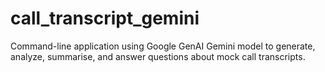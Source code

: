# call_transcript_gemini
Command-line application using Google GenAI Gemini model to generate, analyze, summarise, and answer questions about mock call transcripts.
